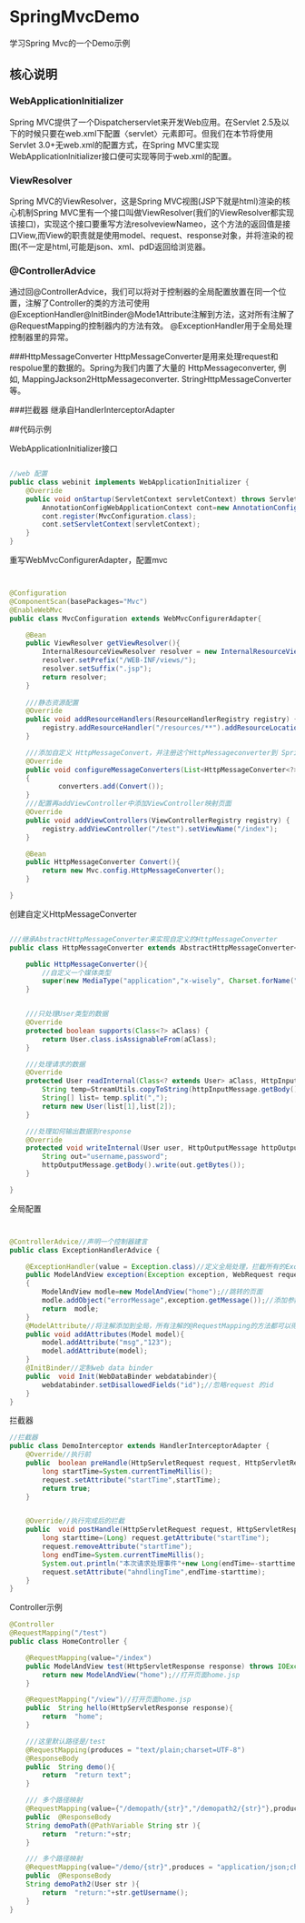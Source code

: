 # SpringMvcDemo
学习Spring Mvc的一个Demo示例


## 核心说明
### WebApplicationlnitializer
Spring MVC提供了一个Dispatcherservlet来开发Web应用。在Servlet 2.5及以下的时候只要在web.xml下配置〈servlet〉元素即可。但我们在本节将使用Servlet 3.0+无web.xml的配置方式，在Spring MVC里实现WebApplicationlnitializer接口便可实现等同于web.xml的配置。
### ViewResolver
Spring MVC的ViewResolver，这是Spring MVC视图(JSP下就是html)渲染的核心机制Spring MVC里有一个接口叫做ViewResolver(我们的ViewResolver都实现该接口)，实现这个接口要重写方法resolveviewNameo，这个方法的返回值是接口View,而View的职责就是使用model、request、response对象，并将渲染的视图(不一定是html,可能是json、xml、pdD返回给浏览器。

### &#64;ControllerAdvice
通过回&#64;ControllerAdvice，我们可以将对于控制器的全局配置放置在同一个位置，注解了Controller的类的方法可使用&#64;ExceptionHandler&#64;InitBinder&#64;Mode1Attribute注解到方法，这对所有注解了&#64;RequestMapping的控制器内的方法有效。
&#64;ExceptionHandler用于全局处理控制器里的异常。

###HttpMessageConverter
HttpMessageConverter是用来处理request和respolue里的数据的。Spring为我们内置了大量的 HttpMessageconverter, 例如, MappingJackson2HttpMessageconverter. StringHttpMessageConverter等。

###拦截器
继承自HandlerInterceptorAdapter

##代码示例

WebApplicationInitializer接口

```java

//web 配置
public class webinit implements WebApplicationInitializer {
    @Override
    public void onStartup(ServletContext servletContext) throws ServletException {
        AnnotationConfigWebApplicationContext cont=new AnnotationConfigWebApplicationContext();
        cont.register(MvcConfiguration.class);
        cont.setServletContext(servletContext);
    }
}
```

重写WebMvcConfigurerAdapter，配置mvc
```java


@Configuration
@ComponentScan(basePackages="Mvc")
@EnableWebMvc
public class MvcConfiguration extends WebMvcConfigurerAdapter{

	@Bean
	public ViewResolver getViewResolver(){
		InternalResourceViewResolver resolver = new InternalResourceViewResolver();
		resolver.setPrefix("/WEB-INF/views/");
		resolver.setSuffix(".jsp");
		return resolver;
	}
	
	///静态资源配置
	@Override
	public void addResourceHandlers(ResourceHandlerRegistry registry) {
		registry.addResourceHandler("/resources/**").addResourceLocations("/resources/");
	}

	///添加自定义 HttpMessageConvert，并注册这个HttpMessageconverter到 Spring MVC.
	@Override
	public void configureMessageConverters(List<HttpMessageConverter<?>> converters)
	{
			converters.add(Convert());
	}
	///配置再addViewController中添加ViewController映射页面
	@Override
	public void addViewControllers(ViewControllerRegistry registry) {
		registry.addViewController("/test").setViewName("/index");
	}

	@Bean
	public HttpMessageConverter Convert(){
		return new Mvc.config.HttpMessageConverter();
	}

}

```

创建自定义HttpMessageConverter
```java

///继承AbstractHttpMessageConverter来实现自定义的HttpMessageConverter
public class HttpMessageConverter extends AbstractHttpMessageConverter<User> {

    public HttpMessageConverter(){
        //自定义一个媒体类型
        super(new MediaType("application","x-wisely", Charset.forName("UTF-8")));
    }


    ///只处理User类型的数据
    @Override
    protected boolean supports(Class<?> aClass) {
        return User.class.isAssignableFrom(aClass);
    }

    ///处理请求的数据
    @Override
    protected User readInternal(Class<? extends User> aClass, HttpInputMessage httpInputMessage) throws IOException, HttpMessageNotReadableException {
        String temp=StreamUtils.copyToString(httpInputMessage.getBody(),Charset.forName("UTF-8"));
        String[] list= temp.split(",");
        return new User(list[1],list[2]);
    }

    ///处理如何输出数据到response
    @Override
    protected void writeInternal(User user, HttpOutputMessage httpOutputMessage) throws IOException, HttpMessageNotWritableException {
        String out="username,password";
        httpOutputMessage.getBody().write(out.getBytes());
    }

}

```

全局配置

```java


@ControllerAdvice//声明一个控制器建言
public class ExceptionHandlerAdvice {

    @ExceptionHandler(value = Exception.class)//定义全局处理，拦截所有的Exception类型
    public ModelAndView exception(Exception exception, WebRequest request)
    {
        ModelAndView modle=new ModelAndView("home");//跳转的页面
        modle.addObject("errorMessage",exception.getMessage());//添加参数
        return  modle;
    }
    @ModelAttribute//将注解添加到全局，所有注解的@RequestMapping的方法都可以得到值
    public void addAttributes(Model model){
        model.addAttribute("msg","123");
        model.addAttribute(model);
    }
    @InitBinder//定制web data binder
    public  void Init(WebDataBinder webdatabinder){
        webdatabinder.setDisallowedFields("id");//忽略request 的id
    }
}

```
拦截器
```java
//拦截器
public class DemoInterceptor extends HandlerInterceptorAdapter {
    @Override//执行前
    public  boolean preHandle(HttpServletRequest request, HttpServletResponse response, Object handler){
        long startTime=System.currentTimeMillis();
        request.setAttribute("startTime",startTime);
        return true;
    }


    @Override//执行完成后的拦截
    public  void postHandle(HttpServletRequest request, HttpServletResponse response, Object handler, ModelAndView modelandVeiw){
        long starttime=(Long) request.getAttribute("startTime");
        request.removeAttribute("startTime");
        long endTime=System.currentTimeMillis();
        System.out.println("本次请求处理事件"+new Long(endTime=-starttime));
        request.setAttribute("ahndlingTime",endTime-starttime);
    }
}
```

Controller示例

```java
@Controller
@RequestMapping("/test")
public class HomeController {

	@RequestMapping(value="/index")
	public ModelAndView test(HttpServletResponse response) throws IOException{
		return new ModelAndView("home");//打开页面home.jsp
	}

	@RequestMapping("/view")//打开页面home.jsp
	public  String hello(HttpServletResponse response){
		return  "home";
	}

	///这里默认路径是/test
	@RequestMapping(produces = "text/plain;charset=UTF-8")
	@ResponseBody
	public  String demo(){
		return  "return text";
	}

	/// 多个路径映射
	@RequestMapping(value={"/demopath/{str}","/demopath2/{str}"},produces = "application/json;charset=UTF-8")
	public  @ResponseBody
	String demoPath(@PathVariable String str ){
		return  "return:"+str;
	}

	/// 多个路径映射
	@RequestMapping(value="/demo/{str}",produces = "application/json;charset=UTF-8")
	public  @ResponseBody
	String demoPath2(User str ){
		return  "return:"+str.getUsername();
	}
}

```
